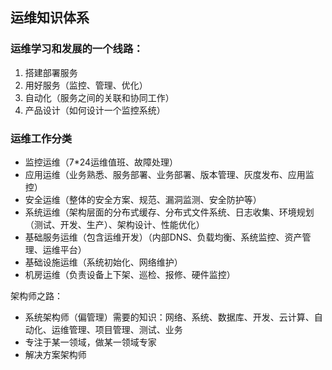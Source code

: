 ## 运维知识体系 ##

### 运维学习和发展的一个线路： ##
1. 搭建部署服务
2. 用好服务（监控、管理、优化）
3. 自动化（服务之间的关联和协同工作）
4. 产品设计（如何设计一个监控系统）



### 运维工作分类 ###
* 监控运维（7*24运维值班、故障处理）
* 应用运维（业务熟悉、服务部署、业务部署、版本管理、灰度发布、应用监控）
* 安全运维（整体的安全方案、规范、漏洞监测、安全防护等）
* 系统运维（架构层面的分布式缓存、分布式文件系统、日志收集、环境规划（测试、开发、生产）、架构设计、性能优化）
* 基础服务运维（包含运维开发）（内部DNS、负载均衡、系统监控、资产管理、运维平台）
* 基础设施运维（系统初始化、网络维护）
* 机房运维（负责设备上下架、巡检、报修、硬件监控）

架构师之路：

* 系统架构师（偏管理）需要的知识：网络、系统、数据库、开发、云计算、自动化、运维管理、项目管理、测试、业务
* 专注于某一领域，做某一领域专家
* 解决方案架构师

